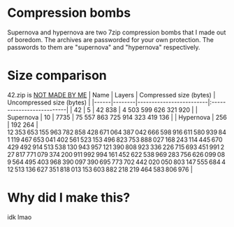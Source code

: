 # Compression bombs
Supernova and hypernova are two 7zip compression bombs that I made out of boredom. The archives are passworded for your own protection. The passwords to them are "supernova" and "hypernova" respectively.

# Size comparison
42.zip is [NOT MADE BY ME](https://github.com/iamtraction/zod)
| Name | Layers | Compressed size (bytes) | Uncompressed size (bytes) |
|------|--------|-------------------------|:--------------------------|
| 42 | 5 | 42 838 | 4 503 599 626 321 920 |
| Supernova | 10 | 7735 | 75 557 863 725 914 323 419 136 |
| Hypernova | 256 | 192 264 | 12 353 653 155 963 782 858 428 671 064 387 042 666 598 916 611 580 939 841 119 467 653 041 402 561 523 153 496 823 753 888 027 168 243 114 445 670 429 492 914 513 538 130 943 957 121 390 808 923 336 226 715 693 451 991 227 817 771 079 374 200 911 992 994 161 452 622 538 969 283 756 626 099 089 564 495 403 968 390 097 390 695 773 702 442 020 050 803 147 555 684 412 513 136 627 351 818 013 153 603 882 218 219 464 583 806 976 |

# Why did I make this?
idk lmao
